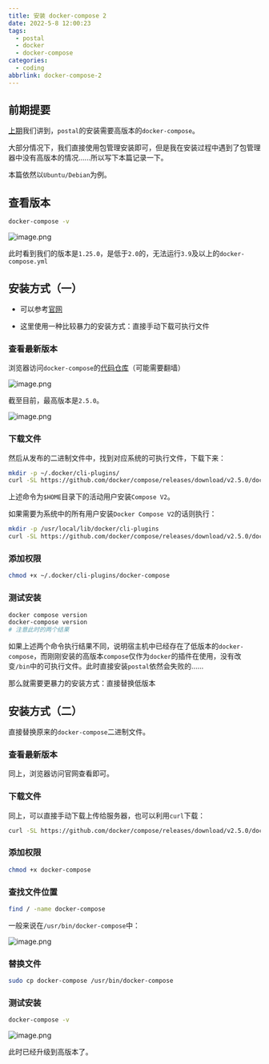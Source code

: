 ```yaml
---
title: 安装 docker-compose 2
date: 2022-5-8 12:00:23
tags:
  - postal
  - docker
  - docker-compose
categories:
  - coding
abbrlink: docker-compose-2
---
```




## 前期提要

[上期](https://blog.xiabee.cn/posts/postal-mailserver/#/docker-compose-2)我们讲到，`postal`的安装需要高版本的`docker-compose`。



大部分情况下，我们直接使用包管理安装即可，但是我在安装过程中遇到了包管理器中没有高版本的情况......所以写下本篇记录一下。



本篇依然以`Ubuntu/Debian`为例。



## 查看版本

```bash
docker-compose -v
```

![image.png](https://tva1.sinaimg.cn/large/0084b03xly1h219bl0sbaj30d202uq3y.jpg)

此时看到我们的版本是`1.25.0`，是低于`2.0`的，无法运行`3.9`及以上的`docker-compose.yml`



## 安装方式（一）

* 可以参考[官网](https://docs.docker.com/compose/install/)

* 这里使用一种比较暴力的安装方式：直接手动下载可执行文件



### 查看最新版本

浏览器访问`docker-compose`的[代码仓库](https://github.com/docker/compose/releases)（可能需要翻墙）

![image.png](https://tva1.sinaimg.cn/large/0084b03xgy1h219l8awe5j30vs0gv7c4.jpg)

截至目前，最高版本是`2.5.0`。



![image.png](https://tva1.sinaimg.cn/large/0084b03xgy1h219mrogiqj30fc097gp4.jpg)



### 下载文件

然后从发布的二进制文件中，找到对应系统的可执行文件，下载下来：

```bash
mkdir -p ~/.docker/cli-plugins/
curl -SL https://github.com/docker/compose/releases/download/v2.5.0/docker-compose-linux-x86_64 -o ~/.docker/cli-plugins/docker-compose
```

上述命令为`$HOME`目录下的活动用户安装`Compose V2`。



如果需要为系统中的所有用户安装`Docker Compose V2`的话则执行：

```bash
mkdir -p /usr/local/lib/docker/cli-plugins
curl -SL https://github.com/docker/compose/releases/download/v2.5.0/docker-compose-linux-x86_64 -o /usr/local/lib/docker/cli-plugins/docker-compose
```



### 添加权限

```bash
chmod +x ~/.docker/cli-plugins/docker-compose
```



### 测试安装

```bash
docker compose version
docker-compose version
# 注意此时的两个结果
```

如果上述两个命令执行结果不同，说明宿主机中已经存在了低版本的`docker-compose`，而刚刚安装的高版本`compose`仅作为`docker`的插件在使用，没有改变`/bin`中的可执行文件。此时直接安装`postal`依然会失败的......



那么就需要更暴力的安装方式：直接替换低版本



## 安装方式（二）

直接替换原来的`docker-compose`二进制文件。

### 

### 查看最新版本

同上，浏览器访问官网查看即可。



### 下载文件

同上，可以直接手动下载上传给服务器，也可以利用`curl`下载：

```bash
curl -SL https://github.com/docker/compose/releases/download/v2.5.0/docker-compose-linux-x86_64 -o docker-compose
```



### 添加权限

```bash
chmod +x docker-compose
```



### 查找文件位置

```bash
find / -name docker-compose
```

一般来说在`/usr/bin/docker-compose`中：

![image.png](https://tva1.sinaimg.cn/large/0084b03xgy1h21a2ndezyj30g9041tbs.jpg)



### 替换文件

```bash
sudo cp docker-compose /usr/bin/docker-compose
```



### 测试安装

```bash
docker-compose -v
```

![image.png](https://tva1.sinaimg.cn/large/0084b03xgy1h21a4o9fazj30ef03fq3x.jpg)

此时已经升级到高版本了。


